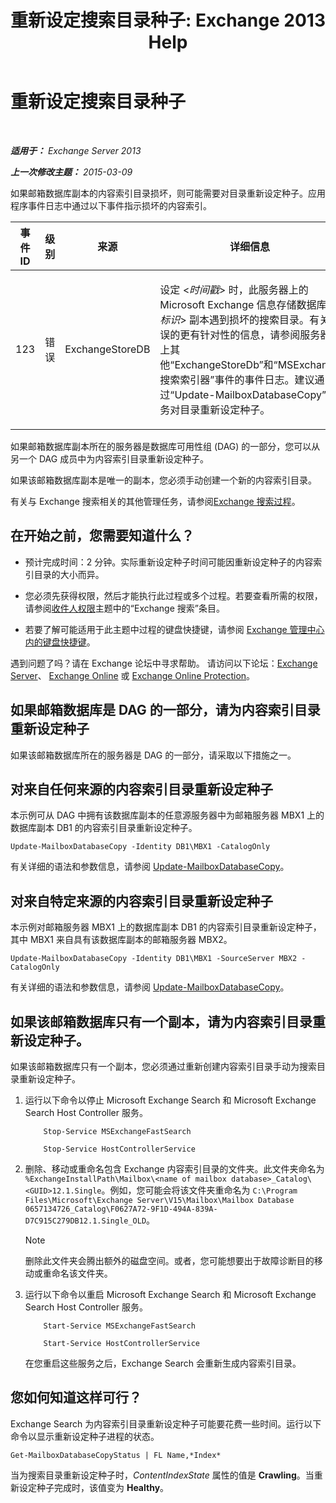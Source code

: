 ﻿---
title: '重新设定搜索目录种子: Exchange 2013 Help'
TOCTitle: 重新设定搜索目录种子
ms:assetid: 9d873bd4-0422-4975-b5e2-82a347479115
ms:mtpsurl: https://technet.microsoft.com/zh-cn/library/Ee633475(v=EXCHG.150)
ms:contentKeyID: 52061542
ms.date: 01/11/2018
mtps_version: v=EXCHG.150
ms.translationtype: HT
---

# 重新设定搜索目录种子

 

_**适用于：** Exchange Server 2013_

_**上一次修改主题：** 2015-03-09_

如果邮箱数据库副本的内容索引目录损坏，则可能需要对目录重新设定种子。应用程序事件日志中通过以下事件指示损坏的内容索引。


<table>
<colgroup>
<col style="width: 25%" />
<col style="width: 25%" />
<col style="width: 25%" />
<col style="width: 25%" />
</colgroup>
<thead>
<tr class="header">
<th>事件 ID</th>
<th>级别</th>
<th>来源</th>
<th>详细信息</th>
</tr>
</thead>
<tbody>
<tr class="odd">
<td><p>123</p></td>
<td><p>错误</p></td>
<td><p>ExchangeStoreDB</p></td>
<td><p>设定 &lt;<em>时间戳</em>&gt; 时，此服务器上的 Microsoft Exchange 信息存储数据库 &lt;<em>标识</em>&gt; 副本遇到损坏的搜索目录。有关错误的更有针对性的信息，请参阅服务器上其他“ExchangeStoreDb”和“MSExchange 搜索索引器”事件的事件日志。建议通过“Update-MailboxDatabaseCopy”任务对目录重新设定种子。</p></td>
</tr>
</tbody>
</table>


如果邮箱数据库副本所在的服务器是数据库可用性组 (DAG) 的一部分，您可以从另一个 DAG 成员中为内容索引目录重新设定种子。

如果该邮箱数据库副本是唯一的副本，您必须手动创建一个新的内容索引目录。

有关与 Exchange 搜索相关的其他管理任务，请参阅[Exchange 搜索过程](exchange-search-procedures-exchange-2013-help.md)。

## 在开始之前，您需要知道什么？

  - 预计完成时间：2 分钟。实际重新设定种子时间可能因重新设定种子的内容索引目录的大小而异。

  - 您必须先获得权限，然后才能执行此过程或多个过程。若要查看所需的权限，请参阅[收件人权限](recipients-permissions-exchange-2013-help.md)主题中的“Exchange 搜索”条目。

  - 若要了解可能适用于此主题中过程的键盘快捷键，请参阅 [Exchange 管理中心内的键盘快捷键](keyboard-shortcuts-in-the-exchange-admin-center-exchange-online-protection-help.md)。

遇到问题了吗？请在 Exchange 论坛中寻求帮助。 请访问以下论坛：[Exchange Server](https://go.microsoft.com/fwlink/p/?linkid=60612)、 [Exchange Online](https://go.microsoft.com/fwlink/p/?linkid=267542) 或 [Exchange Online Protection](https://go.microsoft.com/fwlink/p/?linkid=285351)。

## 如果邮箱数据库是 DAG 的一部分，请为内容索引目录重新设定种子

如果该邮箱数据库所在的服务器是 DAG 的一部分，请采取以下措施之一。

## 对来自任何来源的内容索引目录重新设定种子

本示例可从 DAG 中拥有该数据库副本的任意源服务器中为邮箱服务器 MBX1 上的数据库副本 DB1 的内容索引目录重新设定种子。

    Update-MailboxDatabaseCopy -Identity DB1\MBX1 -CatalogOnly

有关详细的语法和参数信息，请参阅 [Update-MailboxDatabaseCopy](https://technet.microsoft.com/zh-cn/library/dd335201\(v=exchg.150\))。

## 对来自特定来源的内容索引目录重新设定种子

本示例对邮箱服务器 MBX1 上的数据库副本 DB1 的内容索引目录重新设定种子，其中 MBX1 来自具有该数据库副本的邮箱服务器 MBX2。

    Update-MailboxDatabaseCopy -Identity DB1\MBX1 -SourceServer MBX2 -CatalogOnly

有关详细的语法和参数信息，请参阅 [Update-MailboxDatabaseCopy](https://technet.microsoft.com/zh-cn/library/dd335201\(v=exchg.150\))。

## 如果该邮箱数据库只有一个副本，请为内容索引目录重新设定种子。

如果该邮箱数据库只有一个副本，您必须通过重新创建内容索引目录手动为搜索目录重新设定种子。

1.  运行以下命令以停止 Microsoft Exchange Search 和 Microsoft Exchange Search Host Controller 服务。
    ```
        Stop-Service MSExchangeFastSearch
    ```
    ```
        Stop-Service HostControllerService
    ```

2.  删除、移动或重命名包含 Exchange 内容索引目录的文件夹。此文件夹命名为 `%ExchangeInstallPath\Mailbox\<name of mailbox database>_Catalog\<GUID>12.1.Single`。例如，您可能会将该文件夹重命名为 `C:\Program Files\Microsoft\Exchange Server\V15\Mailbox\Mailbox Database 0657134726_Catalog\F0627A72-9F1D-494A-839A-D7C915C279DB12.1.Single_OLD`。
    
    > [!NOTE]
    > 删除此文件夹会腾出额外的磁盘空间。或者，您可能想要出于故障诊断目的移动或重命名该文件夹。


3.  运行以下命令以重启 Microsoft Exchange Search 和 Microsoft Exchange Search Host Controller 服务。
    ```
        Start-Service MSExchangeFastSearch
    ```
    ```
        Start-Service HostControllerService
    ```
    
    在您重启这些服务之后，Exchange Search 会重新生成内容索引目录。

## 您如何知道这样可行？

Exchange Search 为内容索引目录重新设定种子可能要花费一些时间。运行以下命令以显示重新设定种子进程的状态。

    Get-MailboxDatabaseCopyStatus | FL Name,*Index*

当为搜索目录重新设定种子时，*ContentIndexState* 属性的值是 **Crawling**。当重新设定种子完成时，该值变为 **Healthy**。

